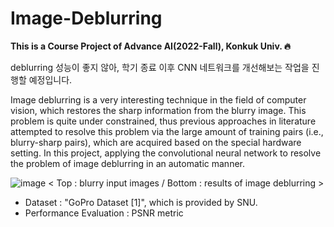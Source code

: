 # Image-Deblurring
**This is a Course Project of Advance AI(2022-Fall), Konkuk Univ. :fire:**

deblurring 성능이 좋지 않아, 학기 종료 이후 CNN 네트워크를 개선해보는 작업을 진행할 예정입니다.

Image deblurring is a very interesting technique in the field of computer vision, which restores the sharp information from the blurry image. This problem is quite under constrained, thus previous approaches in literature attempted to resolve this problem via the large amount of training pairs (i.e., blurry-sharp pairs), which are acquired based on the special hardware setting. In this project, applying the convolutional neural network to resolve the problem of image deblurring in an automatic manner.

![image](https://user-images.githubusercontent.com/96612168/202887398-23121db1-19d3-4001-b01b-b0019cd72d58.png)
< Top : blurry input images / Bottom : results of image deblurring >

* Dataset : "GoPro Dataset [1]", which is provided by SNU.
* Performance Evaluation : PSNR metric 
